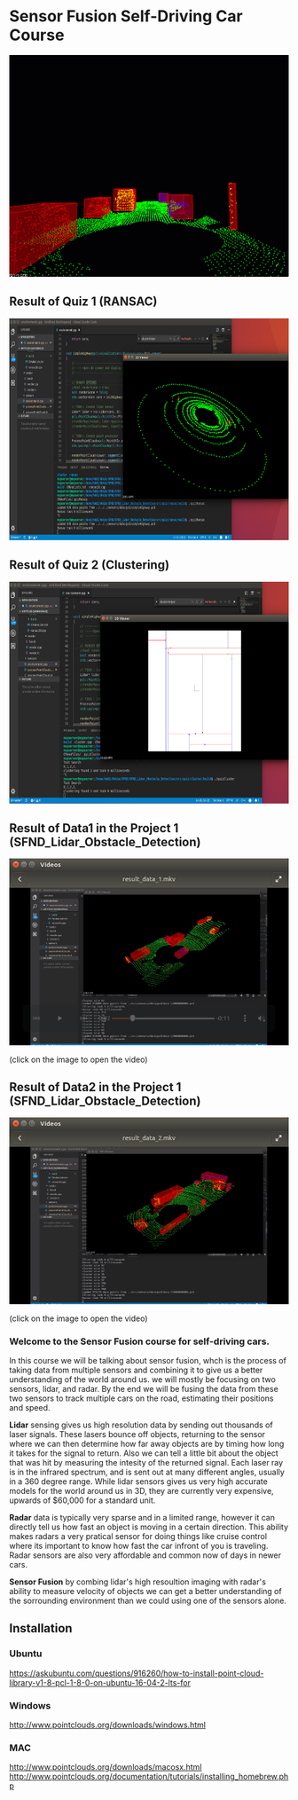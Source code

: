 # Sensor Fusion Self-Driving Car Course

<img src="media/ObstacleDetectionFPS.gif" width="700" height="400" />

## Result of Quiz 1 (RANSAC)

<img src="media/result_quiz_ransac.png" width="700" height="400" />

## Result of Quiz 2 (Clustering)

<img src="media/result_quiz_cluster.png" width="700" height="400" />

## Result of Data1 in the Project 1 (SFND_Lidar_Obstacle_Detection)

[![Results1](media/result_data1.png)](https://youtu.be/WLkwgH8ocps)

(click on the image to open the video)

## Result of Data2 in the Project 1 (SFND_Lidar_Obstacle_Detection)

[![Results2](media/result_data2.png)](https://youtu.be/lWWWKkOP0UA)

(click on the image to open the video)

### Welcome to the Sensor Fusion course for self-driving cars.

In this course we will be talking about sensor fusion, whch is the process of taking data from multiple sensors and combining it to give us a better understanding of the world around us. we will mostly be focusing on two sensors, lidar, and radar. By the end we will be fusing the data from these two sensors to track multiple cars on the road, estimating their positions and speed.

**Lidar** sensing gives us high resolution data by sending out thousands of laser signals. These lasers bounce off objects, returning to the sensor where we can then determine how far away objects are by timing how long it takes for the signal to return. Also we can tell a little bit about the object that was hit by measuring the intesity of the returned signal. Each laser ray is in the infrared spectrum, and is sent out at many different angles, usually in a 360 degree range. While lidar sensors gives us very high accurate models for the world around us in 3D, they are currently very expensive, upwards of $60,000 for a standard unit.

**Radar** data is typically very sparse and in a limited range, however it can directly tell us how fast an object is moving in a certain direction. This ability makes radars a very pratical sensor for doing things like cruise control where its important to know how fast the car infront of you is traveling. Radar sensors are also very affordable and common now of days in newer cars.

**Sensor Fusion** by combing lidar's high resoultion imaging with radar's ability to measure velocity of objects we can get a better understanding of the sorrounding environment than we could using one of the sensors alone.


## Installation

### Ubuntu 

https://askubuntu.com/questions/916260/how-to-install-point-cloud-library-v1-8-pcl-1-8-0-on-ubuntu-16-04-2-lts-for

### Windows 

http://www.pointclouds.org/downloads/windows.html

### MAC

http://www.pointclouds.org/downloads/macosx.html
http://www.pointclouds.org/documentation/tutorials/installing_homebrew.php



